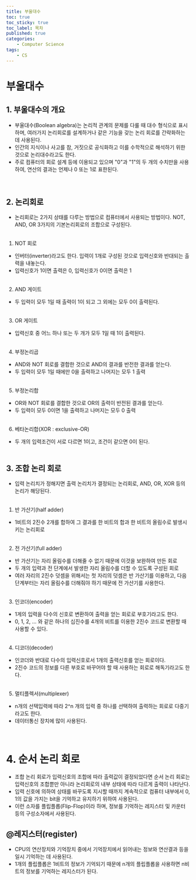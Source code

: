```yaml
---
title: 부울대수
toc: true
toc_sticky: true
toc_label: 목차
published: true
categories:
    - Computer Science
tags:
    - CS
---
```

# 부울대수<br>

## 1. 부울대수의 개요<br>
* 부울대수(Boolean algebra)는 논리적 관계의 문제를 다룰 때 대수 형식으로 표시하며, 여러가지 논리회로를 설계하거나 같은 기능을 갖는 논리 회로를 간략화하는 데 사용된다. 
* 인간의 지식이나 사고를 참, 거짓으로 공식화하고 이를 수학적으로 해석하기 위한 것으로 논리대수라고도 한다.<br>
* 주로 컴퓨터의 회로 설계 등에 이용되고 있으며 "0"과 "1"의 두 개의 수치만을 사용하여, 연산의 결과는 언제나 0 또는 1로 표한된다.<br><br><br>


## 2. 논리회로<br>
* 논리회로는 2가지 상태를 다루는 방법으로 컴퓨터에서 사용되는 방법이다. NOT, AND, OR 3가지의 기본논리회로의 조합으로 구성된다. <br><br>

1) NOT 회로<br>
* 인버터(inverter)라고도 한다. 입력이 1개로 구성된 것으로 입력신호와 반대되는 출력을 내놓는다.<br>
* 입력신호가 1이면 출력은 0, 입력신호가 0이면 출력은 1<br><br>

2) AND 게이트<br>
* 두 입력이 모두 1일 때 출력이 1이 되고 그 외에는 모두 0이 출력된다.<br><br>

3) OR 게이트<br>
* 입력신호 중 어느 하나 또는 두 개가 모두 1일 때 1이 출력된다.<br><br>

4) 부정논리곱<br>
* AND와 NOT 회로를 결합한 것으로 AND의 결과를 반전한 결과를 얻는다.<br>
* 두 입력이 모두 1일 때에만 0을 출력하고 나머지는 모두 1 출력<br><br>

5) 부정논리합<br>
* OR와 NOT 회로를 결합한 것으로 OR의 출력이 반전된 결과를 얻는다. <br>
* 두 입력이 모두 0이면 1을 출력하고 나머지는 모두 0 출력<br><br>

6) 베타논리합(XOR : exclusive-OR)<br>
* 두 개의 입력조건이 서로 다르면 1이고, 조건이 같으면 0이 된다.<br><br>


## 3. 조합 논리 회로<br>
* 입력 논리치가 정해지면 출력 논리치가 결정되는 논리회로, AND, OR, XOR 등의 논리가 해당된다.<br><br>

1) 반 가산기(half adder)<br>
* 1비트의 2진수 2개를 합하여 그 결과를 한 비트의 합과 한 비트의 올림수로 발생시키는 논리회로<br><br>

2) 전 가산기(full adder)<br>
* 반 가산기는 자리 올림수를 더해줄 수 없기 때문에 이것을 보완하여 만든 회로<br>
* 두 개의 입력과 전 단계에서 발생한 자리 올림수를 더할 수 있도록 구성된 회로<br>
* 여러 자리의 2진수 덧셈을 위해서는 첫 자리의 덧셈은 반 가산기를 이용하고, 다음 단계부터는 자리 올림수를 더해줘야 하기 때문에 전 가산기를 사용한다.<br><br>

3) 인코더(encoder)<br>
* 1게의 입력을 다수의 신호로 변환하여 출력을 얻는 회로로 부호기라고도 한다.<br>
* 0, 1, 2, ... 와 같은 하나의 십진수를 4개의 비트를 이용한 2진수 코드로 변환할 때 사용할 수 있다.<br><br>

4) 디코더(decoder)<br>
* 인코더와 반대로 다수의 입력신호로서 1개의 출력신호를 얻는 회로이다.<br>
* 2진수 코드의 정보를 다른 부호로 바꾸어야 할 때 사용하는 회로로 해독기라고도 한다.<br><br>

5) 멀티플렉서(multiplexer)<br>
* n개의 선택입력에 따라 2^n 개의 입력 중 하나를 선택하여 출력하는 회로로 다중기라고도 한다.<br>
* 데이터통신 장치에 많이 사용된다.<br><br><br>


# 4. 순서 논리 회로<br>
* 조합 논리 회로가 입력신호의 조합에 따라 출력값이 결정되었다면 순서 논리 회로는 입력신호의 조합뿐만 아니라 논리회로의 내부 상태에 따라 다르게 출력이 나타난다. <br>
* 입력 신호에 의하여 상태를 바꾸도록 지시할 때까지 계속적으로 컴퓨터 내부에서 0, 1의 값을 가지는 bit을 기억하고 유지하기 위하여 사용된다.<br>
* 이런 소자를 플립플롭(Flip-Flop)이라 하며, 정보를 기억하는 레지스터 및 카운터 등의 구성소자에서 사용된다.<br>

## @레지스터(register)<br>
* CPU의 연산장치와 기억장치 중에서 기억장치에서 읽어내는 정보와 연산결과 등을 일시 기억하는 데 사용된다.<br>
* 1개의 플립플롭은 1비트의 정보가 기억되기 때문에 n개의 플립플롭을 사용하면 n비트의 정보를 기억하는 레지스터가 된다.<br><br>
